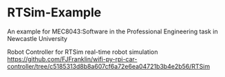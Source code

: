 # RTSim-Example
An example for MEC8043:Software in the Professional Engineering task in Newcastle University

Robot Controller for RTSim real-time robot simulation
https://github.com/FJFranklin/wifi-py-rpi-car-controller/tree/c5185313d8b8a607cf6a72e6ea04721b3b4e2b56/RTSim

